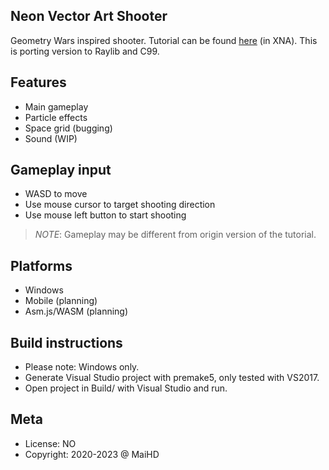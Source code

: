 Neon Vector Art Shooter
-----------------------
Geometry Wars inspired shooter. Tutorial can be found [here](https://gamedevelopment.tutsplus.com/series/cross-platform-vector-shooter-xna--gamedev-10559) (in XNA). This is porting version to Raylib and C99.

Features
--------
- Main gameplay
- Particle effects
- Space grid (bugging)
- Sound (WIP)

Gameplay input
--------------
- WASD to move
- Use mouse cursor to target shooting direction
- Use mouse left button to start shooting
> *_NOTE_*: Gameplay may be different from origin version of the tutorial.

Platforms
---------
- Windows
- Mobile (planning)
- Asm.js/WASM (planning)

Build instructions
------------------
- Please note: Windows only.
- Generate Visual Studio project with premake5, only tested with VS2017.
- Open project in Build/ with Visual Studio and run.

Meta
----
- License: NO
- Copyright: 2020-2023 @ MaiHD